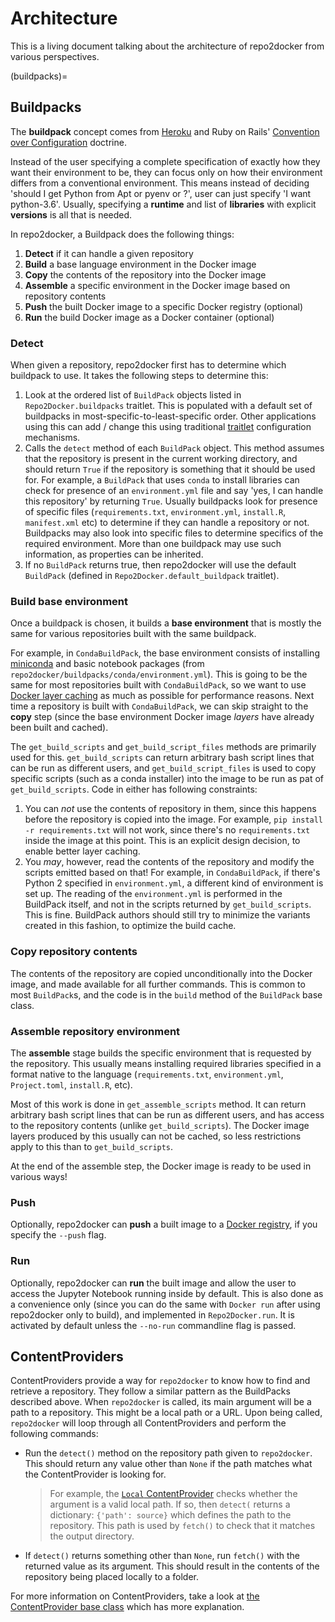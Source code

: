 # Architecture

This is a living document talking about the architecture of repo2docker
from various perspectives.

(buildpacks)=

## Buildpacks

The **buildpack** concept comes from [Heroku](https://devcenter.heroku.com/articles/buildpacks)
and Ruby on Rails' [Convention over Configuration](http://rubyonrails.org/doctrine/#convention-over-configuration)
doctrine.

Instead of the user specifying a complete specification of exactly how they want
their environment to be, they can focus only on how their environment differs from a conventional
environment. This means instead of deciding 'should I get Python from Apt or pyenv or ?', user
can just specify 'I want python-3.6'. Usually, specifying a **runtime** and list of **libraries**
with explicit **versions** is all that is needed.

In repo2docker, a Buildpack does the following things:

1. **Detect** if it can handle a given repository
2. **Build** a base language environment in the Docker image
3. **Copy** the contents of the repository into the Docker image
4. **Assemble** a specific environment in the Docker image based on repository contents
5. **Push** the built Docker image to a specific Docker registry (optional)
6. **Run** the build Docker image as a Docker container (optional)

### Detect

When given a repository, repo2docker first has to determine which buildpack to use.
It takes the following steps to determine this:

1. Look at the ordered list of `BuildPack` objects listed in `Repo2Docker.buildpacks`
   traitlet. This is populated with a default set of buildpacks in most-specific-to-least-specific
   order. Other applications using this can add / change this using traditional
   [traitlet](http://traitlets.readthedocs.io/en/stable/) configuration mechanisms.
2. Calls the `detect` method of each `BuildPack` object. This method assumes that the repository
   is present in the current working directory, and should return `True` if the repository is
   something that it should be used for. For example, a `BuildPack` that uses `conda` to install
   libraries can check for presence of an `environment.yml` file and say 'yes, I can handle this
   repository' by returning `True`. Usually buildpacks look for presence of specific files
   (`requirements.txt`, `environment.yml`, `install.R`, `manifest.xml` etc) to determine if they can handle a
   repository or not. Buildpacks may also look into specific files to determine specifics of the
   required environment.
   More than one buildpack may use such information,
   as properties can be inherited.
3. If no `BuildPack` returns true, then repo2docker will use the default `BuildPack` (defined in
   `Repo2Docker.default_buildpack` traitlet).

### Build base environment

Once a buildpack is chosen, it builds a **base environment** that is mostly the same for various
repositories built with the same buildpack.

For example, in `CondaBuildPack`, the base environment consists of installing [miniconda](https://conda.io/miniconda.html)
and basic notebook packages (from `repo2docker/buildpacks/conda/environment.yml`). This is going
to be the same for most repositories built with `CondaBuildPack`, so we want to use
[Docker layer caching](https://thenewstack.io/understanding-the-docker-cache-for-faster-builds/) as
much as possible for performance reasons. Next time a repository is built with `CondaBuildPack`,
we can skip straight to the **copy** step (since the base environment Docker image _layers_ have
already been built and cached).

The `get_build_scripts` and `get_build_script_files` methods are primarily used for this.
`get_build_scripts` can return arbitrary bash script lines that can be run as different users,
and `get_build_script_files` is used to copy specific scripts (such as a conda installer) into
the image to be run as pat of `get_build_scripts`. Code in either has following constraints:

1. You can _not_ use the contents of repository in them, since this happens before the repository
   is copied into the image. For example, `pip install -r requirements.txt` will not work,
   since there's no `requirements.txt` inside the image at this point. This is an explicit
   design decision, to enable better layer caching.
2. You _may_, however, read the contents of the repository and modify the scripts emitted based
   on that! For example, in `CondaBuildPack`, if there's Python 2 specified in `environment.yml`,
   a different kind of environment is set up. The reading of the `environment.yml` is performed
   in the BuildPack itself, and not in the scripts returned by `get_build_scripts`. This is fine.
   BuildPack authors should still try to minimize the variants created in this fashion, to
   optimize the build cache.

### Copy repository contents

The contents of the repository are copied unconditionally into the Docker image, and made
available for all further commands. This is common to most `BuildPack`s, and the code is in
the `build` method of the `BuildPack` base class.

### Assemble repository environment

The **assemble** stage builds the specific environment that is requested by the repository.
This usually means installing required libraries specified in a format native to the language
(`requirements.txt`, `environment.yml`, `Project.toml`, `install.R`, etc).

Most of this work is done in `get_assemble_scripts` method. It can return arbitrary bash script
lines that can be run as different users, and has access to the repository contents (unlike
`get_build_scripts`). The Docker image layers produced by this usually can not be cached,
so less restrictions apply to this than to `get_build_scripts`.

At the end of the assemble step, the Docker image is ready to be used in various ways!

### Push

Optionally, repo2docker can **push** a built image to a [Docker registry](https://docs.docker.com/registry/),
if you specify the `--push` flag.

### Run

Optionally, repo2docker can **run** the built image and allow the user to access the Jupyter Notebook
running inside by default. This is also done as a convenience only (since you can do the same with `Docker run`
after using repo2docker only to build), and implemented in `Repo2Docker.run`. It is activated by default
unless the `--no-run` commandline flag is passed.

## ContentProviders

ContentProviders provide a way for `repo2docker` to know how to find and
retrieve a repository. They follow a similar pattern as the BuildPacks
described above. When `repo2docker` is called, its main argument will be
a path to a repository. This might be a local path or a URL. Upon being called,
`repo2docker` will loop through all ContentProviders and perform the following
commands:

- Run the `detect()` method on the repository path given to `repo2docker`. This
  should return any value other than `None` if the path matches what the ContentProvider is looking
  for.

  > For example, the [`Local` ContentProvider](https://github.com/jupyterhub/repo2docker/blob/80b979f8580ddef184d2ba7d354e7a833cfa38a4/repo2docker/contentproviders/base.py#L64)
  > checks whether the argument is a valid local path. If so, then `detect(`
  > returns a dictionary: `{'path': source}` which defines the path to the repository.
  > This path is used by `fetch()` to check that it matches the output directory.

- If `detect()` returns something other than `None`, run `fetch()` with the
  returned value as its argument. This should
  result in the contents of the repository being placed locally to a folder.

For more information on ContentProviders, take a look at
[the ContentProvider base class](https://github.com/jupyterhub/repo2docker/blob/80b979f8580ddef184d2ba7d354e7a833cfa38a4/repo2docker/contentproviders/base.py#L16-L60)
which has more explanation.
